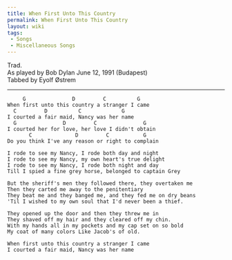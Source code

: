 ```yaml
---
title: When First Unto This Country
permalink: When First Unto This Country
layout: wiki
tags:
 - Songs
 - Miscellaneous Songs
---
```


Trad.  
As played by Bob Dylan June 12, 1991 (Budapest)  
Tabbed by Eyolf Østrem

* * * * *

         G               D         C          G
    When first unto this country a stranger I came
      C         D          C             G
    I courted a fair maid, Nancy was her name
      G               D         C               G
    I courted her for love, her love I didn't obtain
           C              D         C           G
    Do you think I've any reason or right to complain

    I rode to see my Nancy, I rode both day and night
    I rode to see my Nancy, my own heart's true delight
    I rode to see my Nancy, I rode both night and day
    Till I spied a fine grey horse, belonged to captain Grey

    But the sheriff's men they followed there, they overtaken me
    Then they carted me away to the penitentiary
    They beat me and they banged me, and they fed me on dry beans
    'Til I wished to my own soul that I'd never been a thief.

    They opened up the door and then they threw me in
    They shaved off my hair and they cleared off my chin.
    With my hands all in my pockets and my cap set on so bold
    My coat of many colors Like Jacob's of old.

    When first unto this country a stranger I came
    I courted a fair maid, Nancy was her name
